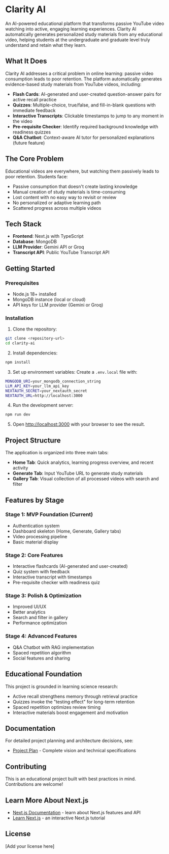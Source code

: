 # Clarity AI

An AI-powered educational platform that transforms passive YouTube video watching into active, engaging learning experiences. Clarity AI automatically generates personalized study materials from any educational video, helping students at the undergraduate and graduate level truly understand and retain what they learn.

## What It Does

Clarity AI addresses a critical problem in online learning: passive video consumption leads to poor retention. The platform automatically generates evidence-based study materials from YouTube videos, including:

- **Flash Cards**: AI-generated and user-created question-answer pairs for active recall practice
- **Quizzes**: Multiple-choice, true/false, and fill-in-blank questions with immediate feedback
- **Interactive Transcripts**: Clickable timestamps to jump to any moment in the video
- **Pre-requisite Checker**: Identify required background knowledge with readiness quizzes
- **Q&A Chatbot**: Context-aware AI tutor for personalized explanations (future feature)

## The Core Problem

Educational videos are everywhere, but watching them passively leads to poor retention. Students face:
- Passive consumption that doesn't create lasting knowledge
- Manual creation of study materials is time-consuming
- Lost content with no easy way to revisit or review
- No personalized or adaptive learning path
- Scattered progress across multiple videos

## Tech Stack

- **Frontend**: Next.js with TypeScript
- **Database**: MongoDB
- **LLM Provider**: Gemini API or Groq
- **Transcript API**: Public YouTube Transcript API

## Getting Started

### Prerequisites

- Node.js 18+ installed
- MongoDB instance (local or cloud)
- API keys for LLM provider (Gemini or Groq)

### Installation

1. Clone the repository:
```bash
git clone <repository-url>
cd clarity-ai
```

2. Install dependencies:
```bash
npm install
```

3. Set up environment variables:
Create a `.env.local` file with:
```bash
MONGODB_URI=your_mongodb_connection_string
LLM_API_KEY=your_llm_api_key
NEXTAUTH_SECRET=your_nextauth_secret
NEXTAUTH_URL=http://localhost:3000
```

4. Run the development server:
```bash
npm run dev
```

5. Open [http://localhost:3000](http://localhost:3000) with your browser to see the result.

## Project Structure

The application is organized into three main tabs:

- **Home Tab**: Quick analytics, learning progress overview, and recent activity
- **Generate Tab**: Input YouTube URL to generate study materials
- **Gallery Tab**: Visual collection of all processed videos with search and filter

## Features by Stage

### Stage 1: MVP Foundation (Current)
- Authentication system
- Dashboard skeleton (Home, Generate, Gallery tabs)
- Video processing pipeline
- Basic material display

### Stage 2: Core Features
- Interactive flashcards (AI-generated and user-created)
- Quiz system with feedback
- Interactive transcript with timestamps
- Pre-requisite checker with readiness quiz

### Stage 3: Polish & Optimization
- Improved UI/UX
- Better analytics
- Search and filter in gallery
- Performance optimization

### Stage 4: Advanced Features
- Q&A Chatbot with RAG implementation
- Spaced repetition algorithm
- Social features and sharing

## Educational Foundation

This project is grounded in learning science research:
- Active recall strengthens memory through retrieval practice
- Quizzes invoke the "testing effect" for long-term retention
- Spaced repetition optimizes review timing
- Interactive materials boost engagement and motivation

## Documentation

For detailed project planning and architecture decisions, see:
- [Project Plan](docs/PROJECT_PLAN.md) - Complete vision and technical specifications

## Contributing

This is an educational project built with best practices in mind. Contributions are welcome!

## Learn More About Next.js

- [Next.js Documentation](https://nextjs.org/docs) - learn about Next.js features and API
- [Learn Next.js](https://nextjs.org/learn) - an interactive Next.js tutorial

## License

[Add your license here]
